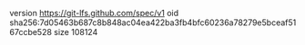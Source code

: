 version https://git-lfs.github.com/spec/v1
oid sha256:7d05463b687c8b848ac04ea422ba3fb4bfc60236a78279e5bceaf5167ccbe528
size 108124

